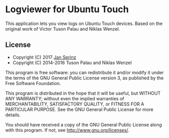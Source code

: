 # Logviewer for Ubuntu Touch

This application lets you view logs on Ubuntu Touch devices. Based on the original work of Victor Tuson Palau and Niklas Wenzel.

## License

 - Copyright (C) 2017 [Jan Sprinz](https://neothethrird.de)
 - Copyright (C) 2014-2016 Tuson Palau and Niklas Wenzel

This program is free software: you can redistribute it and/or modify it under the terms of the GNU General Public License version 3, as published
by the Free Software Foundation.

This program is distributed in the hope that it will be useful, but WITHOUT ANY WARRANTY; without even the implied warranties of MERCHANTABILITY, SATISFACTORY QUALITY, or FITNESS FOR A PARTICULAR PURPOSE.  See the GNU General Public License for more details.

You should have received a copy of the GNU General Public License along with this program.  If not, see <http://www.gnu.org/licenses/>.
